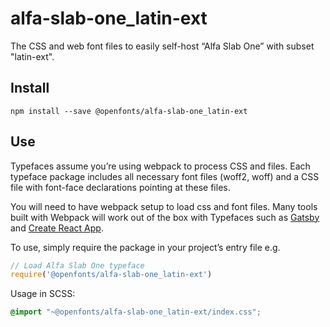 
# alfa-slab-one_latin-ext

The CSS and web font files to easily self-host “Alfa Slab One” with subset "latin-ext".

## Install

`npm install --save @openfonts/alfa-slab-one_latin-ext`

## Use

Typefaces assume you’re using webpack to process CSS and files. Each typeface
package includes all necessary font files (woff2, woff) and a CSS file with
font-face declarations pointing at these files.

You will need to have webpack setup to load css and font files. Many tools built
with Webpack will work out of the box with Typefaces such as [Gatsby](https://github.com/gatsbyjs/gatsby)
and [Create React App](https://github.com/facebookincubator/create-react-app).

To use, simply require the package in your project’s entry file e.g.

```javascript
// Load Alfa Slab One typeface
require('@openfonts/alfa-slab-one_latin-ext')
```

Usage in SCSS:
```scss
@import "~@openfonts/alfa-slab-one_latin-ext/index.css";
```

